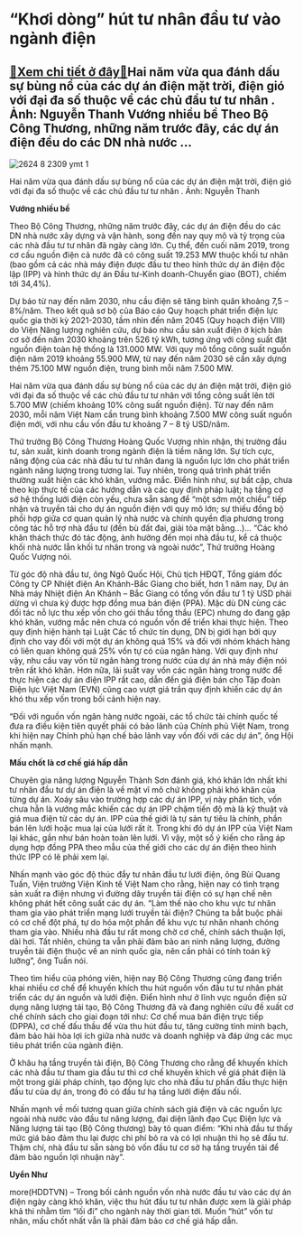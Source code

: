 “Khơi dòng” hút tư nhân đầu tư vào ngành điện
=============================================

[:gift:Xem chi tiết ở đây:gift:](https://hddtvn.com/khoi-dong-hut-tu-nhan-dau-tu-vao-nganh-dien/)Hai năm vừa qua đánh dấu sự bùng nổ của các dự án điện mặt trời, điện gió với đại đa số thuộc về các chủ đầu tư tư nhân . Ảnh: Nguyễn Thanh Vướng nhiều bề Theo Bộ Công Thương, những năm trước đây, các dự án điện đều do các DN nhà nước …
--------------------------------------------------------------------------------------------------------------------------------------------------------------------------------------------------------------------------------------------





![2624 8 2309 ymt 1](https://haiquanonline.com.vn/stores/news_dataimages/hoannm/092020/30/18/in_article/2624_8-_2309_Ymt_1.jpg?rt=20201001084403 "Hai năm vừa qua đánh dấu sự bùng nổ của các dự án điện mặt trời, điện gió với đại đa số thuộc về các chủ đầu tư tư nhân .	 Ảnh: Nguyễn Thanh")


Hai năm vừa qua đánh dấu sự bùng nổ của các dự án điện mặt trời, điện gió với đại đa số thuộc về các chủ đầu tư tư nhân . Ảnh: Nguyễn Thanh



**Vướng nhiều bề**


Theo Bộ Công Thương, những năm trước đây, các dự án điện đều do các DN nhà nước xây dựng và vận hành, song đến nay quy mô và tỷ trọng của các nhà đầu tư tư nhân đã ngày càng lớn. Cụ thể, đến cuối năm 2019, trong cơ cấu nguồn điện cả nước đã có công suất 19.253 MW thuộc khối tư nhân (bao gồm cả các nhà máy điện được đầu tư theo hình thức dự án điện độc lập (IPP) và hình thức dự án Đầu tư-Kinh doanh-Chuyển giao (BOT), chiếm tới 34,4%).





Dự báo từ nay đến năm 2030, nhu cầu điện sẽ tăng bình quân khoảng 7,5 – 8%/năm. Theo kết quả sơ bộ của Báo cáo Quy hoạch phát triển điện lực quốc gia thời kỳ 2021-2030, tầm nhìn đến năm 2045 (Quy hoạch điện VIII) do Viện Năng lượng nghiên cứu, dự báo nhu cầu sản xuất điện ở kịch bản cơ sở đến năm 2030 khoảng trên 526 tỷ kWh, tương ứng với công suất đặt nguồn điện toàn hệ thống là 131.000 MW. Với quy mô tổng công suất nguồn điện năm 2019 khoảng 55.900 MW, từ nay đến năm 2030 sẽ cần xây dựng thêm 75.100 MW nguồn điện, trung bình mỗi năm 7.500 MW.



Hai năm vừa qua đánh dấu sự bùng nổ của các dự án điện mặt trời, điện gió với đại đa số thuộc về các chủ đầu tư tư nhân với tổng công suất lên tới 5.700 MW (chiếm khoảng 10% công suất nguồn điện). Từ nay đến năm 2030, mỗi năm Việt Nam cần trung bình khoảng 7.500 MW công suất nguồn điện mới, với nhu cầu vốn đầu tư khoảng 7 – 8 tỷ USD/năm.


Thứ trưởng Bộ Công Thương Hoàng Quốc Vượng nhìn nhận, thị trường đầu tư, sản xuất, kinh doanh trong ngành điện là tiềm năng lớn. Sự tích cực, năng động của các nhà đầu tư tư nhân đang là nguồn lực lớn cho phát triển ngành năng lượng trong tương lai. Tuy nhiên, trong quá trình phát triển thường xuất hiện các khó khăn, vướng mắc. Điển hình như, sự bất cập, chưa theo kịp thực tế của các hướng dẫn và các quy định pháp luật; hạ tầng cơ sở hệ thống lưới điện còn yếu, chưa sẵn sàng để “một sớm một chiều” tiếp nhận và truyền tải cho dự án nguồn điện với quy mô lớn; sự thiếu đồng bộ phối hợp giữa cơ quan quản lý nhà nước và chính quyền địa phương trong công tác hỗ trợ nhà đầu tư (đền bù đất đai, giải tỏa mặt bằng…)… “Các khó khăn thách thức đó tác động, ảnh hưởng đến mọi nhà đầu tư, kể cả thuộc khối nhà nước lẫn khối tư nhân trong và ngoài nước”, Thứ trưởng Hoàng Quốc Vượng nói.


Từ góc độ nhà đầu tư, ông Ngô Quốc Hội, Chủ tịch HĐQT, Tổng giám đốc Công ty CP Nhiệt điện An Khánh-Bắc Giang cho biết, hơn 1 năm nay, Dự án Nhà máy Nhiệt điện An Khánh – Bắc Giang có tổng vốn đầu tư 1 tỷ USD phải dừng vì chưa ký được hợp đồng mua bán điện (PPA). Mặc dù DN cùng các đối tác nỗ lực thu xếp vốn cho gói thầu tổng thầu (EPC) nhưng do đang gặp khó khăn, vướng mắc nên chưa có nguồn vốn để triển khai thực hiện. Theo quy định hiện hành tại Luật Các tổ chức tín dụng, DN bị giới hạn bởi quy định cho vay đối với một dự án không quá 15% và đối với nhóm khách hàng có liên quan không quá 25% vốn tự có của ngân hàng. Với quy định như vậy, nhu cầu vay vốn từ ngân hàng trong nước của dự án nhà máy điện nói trên rất khó khăn. Hơn nữa, lãi suất vay vốn các ngân hàng trong nước để thực hiện các dự án điện IPP rất cao, dẫn đến giá điện bán cho Tập đoàn Điện lực Việt Nam (EVN) cũng cao vượt giá trần quy định khiến các dự án khó thu xếp vốn trong bối cảnh hiện nay.


“Đối với nguồn vốn ngân hàng nước ngoài, các tổ chức tài chính quốc tế đưa ra điều kiện tiên quyết phải có bảo lãnh của Chính phủ Việt Nam, trong khi hiện nay Chính phủ hạn chế bảo lãnh vay vốn đối với các dự án”, ông Hội nhấn mạnh.


**Mấu chốt là cơ chế giá hấp dẫn**


Chuyên gia năng lượng Nguyễn Thành Sơn đánh giá, khó khăn lớn nhất khi tư nhân đầu tư dự án điện là về mặt vĩ mô chứ không phải khó khăn của từng dự án. Xoáy sâu vào trường hợp các dự án IPP, vị này phân tích, vốn chưa hẳn là vướng mắc khiến các dự án IPP chậm tiến độ mà là kỹ thuật và giá mua điện từ các dự án. IPP của thế giới là tự sản tự tiêu là chính, phần bán lên lưới hoặc mua lại của lưới rất ít. Trong khi đó dự án IPP của Việt Nam lại khác, gần như bán hoàn toàn lên lưới. Vì vậy, một số ý kiến cho rằng áp dụng hợp đồng PPA theo mẫu của thế giới cho các dự án điện theo hình thức IPP có lẽ phải xem lại.


Nhấn mạnh vào góc độ thúc đẩy tư nhân đầu tư lưới điện, ông Bùi Quang Tuấn, Viện trưởng Viện Kinh tế Việt Nam cho rằng, hiện nay có tình trạng sản xuất ra điện nhưng vì đường dây truyền tải điện có sự hạn chế nên không phát hết công suất các dự án. “Làm thế nào cho khu vực tư nhân tham gia vào phát triển mạng lưới truyền tải điện? Chúng ta bắt buộc phải có cơ chế đột phá, tự do hóa một phần để khu vực tư nhân nhanh chóng tham gia vào. Nhiều nhà đầu tư rất mong chờ cơ chế, chính sách thuận lợi, dài hơi. Tất nhiên, chúng ta vẫn phải đảm bảo an ninh năng lượng, đường truyền tải điện thuộc về an ninh quốc gia, nên cần phải có tính toán kỹ lưỡng”, ông Tuấn nói.


Theo tìm hiểu của phóng viên, hiện nay Bộ Công Thương cũng đang triển khai nhiều cơ chế để khuyến khích thu hút nguồn vốn đầu tư tư nhân phát triển các dự án nguồn và lưới điện. Điển hình như ở lĩnh vực nguồn điện sử dụng năng lượng tái tạo, Bộ Công Thương đã và đang nghiên cứu đề xuất cơ chế chính sách cho giai đoạn tới như: Cơ chế mua bán điện trực tiếp (DPPA), cơ chế đấu thầu để vừa thu hút đầu tư, tăng cường tính minh bạch, đảm bảo hài hòa lợi ích giữa nhà nước và doanh nghiệp và đáp ứng các mục tiêu phát triển của ngành điện.


Ở khâu hạ tầng truyền tải điện, Bộ Công Thương cho rằng để khuyến khích các nhà đầu tư tham gia đầu tư thì cơ chế khuyến khích về giá phát điện là một trong giải pháp chính, tạo động lực cho nhà đầu tư phấn đấu thực hiện đầu tư của dự án, trong đó có đầu tư hạ tầng lưới điện đấu nối.


Nhấn mạnh về mối tương quan giữa chính sách giá điện và các nguồn lực ngoài nhà nước vào đầu tư năng lượng, đại diện lãnh đạo Cục Điện lực và Năng lượng tái tạo (Bộ Công thương) bày tỏ quan điểm: “Khi nhà đầu tư thấy mức giá bảo đảm thu lại được chi phí bỏ ra và có lợi nhuận thì họ sẽ đầu tư. Thậm chí, nhà đầu tư sẵn sàng bỏ vốn đầu tư cơ sở hạ tầng truyền tải để đảm bảo nguồn lợi nhuận này”.




**Uyển Như**



more(HDDTVN) – Trong bối cảnh nguồn vốn nhà nước đầu tư vào các dự án điện ngày càng khó khăn, việc thu hút đầu tư tư nhân được xem là giải pháp khả thi nhằm tìm “lối đi” cho ngành này thời gian tới. Muốn “hút” vốn tư nhân, mấu chốt nhất vẫn là phải đảm bảo cơ chế giá hấp dẫn.

